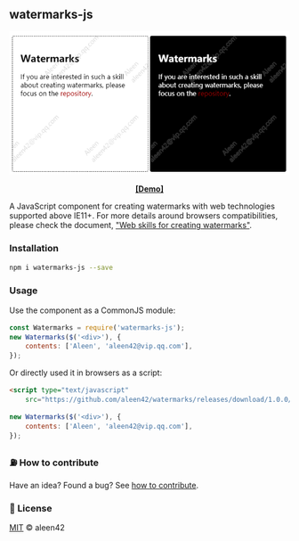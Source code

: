 ## watermarks-js

<p align="center"><img src="./preview.png" alt="watermarks" /></p>

<p align="center"><a href="https://codepen.io/aleen42/pen/VNEmjQ" target="_blank"><strong>[Demo]</strong></a></p>

A JavaScript component for creating watermarks with web technologies supported above IE11+. For more details around browsers compatibilities, please check the document, ["Web skills for creating watermarks"](https://aleen42.github.io/PersonalWiki/post/create_watermarks_with_canvas/create_watermarks_with_canvas.html).

### Installation

```bash
npm i watermarks-js --save
```

### Usage

Use the component as a CommonJS module:

```js
const Watermarks = require('watermarks-js');
new Watermarks($('<div>'), {
    contents: ['Aleen', 'aleen42@vip.qq.com'],   
});
```

Or directly used it in browsers as a script:

```html
<script type="text/javascript"
    src="https://github.com/aleen42/watermarks/releases/download/1.0.0/watermark.dist.js" />
```

```js
new Watermarks($('<div>'), {
    contents: ['Aleen', 'aleen42@vip.qq.com'],   
});
```

### :fuelpump: How to contribute

Have an idea? Found a bug? See [how to contribute](https://aleen42.github.io/PersonalWiki/contribution.html).

### :scroll: License

[MIT](https://aleen42.github.io/PersonalWiki/MIT.html) © aleen42
